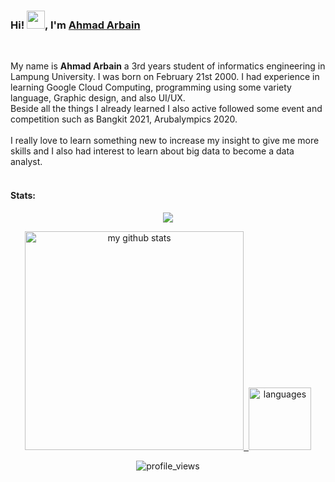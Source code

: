 ### Hi! <img src="https://github.com/TheDudeThatCode/TheDudeThatCode/blob/master/Assets/Hi.gif" width="29px">, I'm [Ahmad Arbain](https://www.linkedin.com/in/ahmad-arbain-33201b1bb/) 
</br>

My name is **Ahmad Arbain** a 3rd years student of informatics engineering in Lampung University. I was born on February 21st 2000. I had experience in learning Google Cloud Computing, programming using some variety language, Graphic design, and also UI/UX. <br> 
Beside all the things I already learned I also active followed some event and competition such as Bangkit 2021, Arubalympics 2020. 
<br><br>I really love to learn something new to increase my insight to give me more skills and I also had interest to learn about big data to become a data analyst.<br><br> 

#### Stats:  

<!-- thropy -->
<a href="https://rifqirosyidi.github.io">
    <p align="center">
        <img src="https://github-profile-trophy.vercel.app/?username=ahmadarbain&column=7&theme=algolia"/>
    </p>
</a>

<!-- status codes -->
<a align="center" href="https://ahmadarbain.github.io">
    <p align="center">
    <img src="https://github-readme-stats.vercel.app/api?username=ahmadarbain&show_icons=true&theme=algolia" alt="my github stats" width="350"/>&nbsp;
    <img src="https://github-readme-stats.vercel.app/api/top-langs/?username=ahmadarbain&hide=css,tsql,blade,%20jupyter+notebook&langs_count=10&theme=algolia&layout=compact" alt="languages" height="100">
    </p>
</a>

<p align="center">
 <img src="https://komarev.com/ghpvc/?username=ahmadarbain&color=brightgreen&style=flat-square" alt="profile_views"/>
</p>
